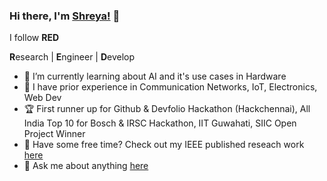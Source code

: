### Hi there, I'm [Shreya!](https://www.simplyshreya.in/) 👋
I follow <b>RED</b>

<b>R</b>esearch | <b>E</b>ngineer | <b>D</b>evelop
* 🔭 I’m currently learning about AI and it's use cases in Hardware
* 🌱 I have prior experience in Communication Networks, IoT, Electronics, Web Dev
* 🏆 First runner up for Github & Devfolio Hackathon (Hackchennai), All India Top 10 for Bosch & IRSC Hackathon, IIT Guwahati, SIIC Open Project Winner
* 📖 Have some free time? Check out my IEEE published reseach work [here](https://www.researchgate.net/profile/Shreyashri-Biswas)
* 💬 Ask me about anything [here](https://simplyshreya.in)


